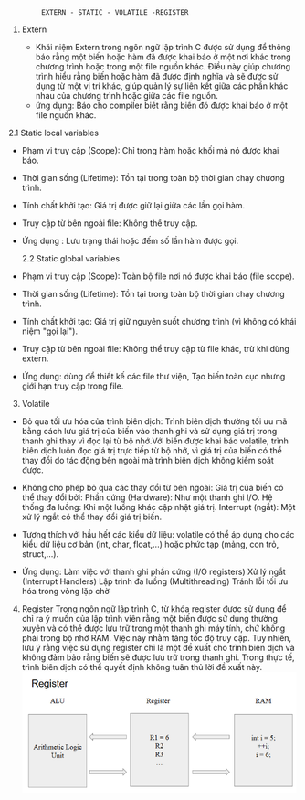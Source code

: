             EXTERN - STATIC - VOLATILE -REGISTER

1. Extern

   - Khái niệm Extern trong ngôn ngữ lập trình C được sử dụng để thông báo rằng một biến hoặc hàm đã được khai báo ở một nơi khác trong chương trình hoặc trong một file nguồn khác. Điều này giúp chương trình hiểu rằng biến hoặc hàm đã được định nghĩa và sẽ được sử dụng từ một vị trí khác, giúp quản lý sự liên kết giữa các phần khác nhau của chương trình hoặc giữa các file nguồn.
   - ứng dụng: Báo cho compiler biết rằng biến đó được khai báo ở một file nguồn khác.

2.1 Static local variables

- Phạm vi truy cập (Scope): Chỉ trong hàm hoặc khối mà nó được khai báo.
- Thời gian sống (Lifetime): Tồn tại trong toàn bộ thời gian chạy chương trình.
- Tính chất khởi tạo: Giá trị được giữ lại giữa các lần gọi hàm.
- Truy cập từ bên ngoài file: Không thể truy cập.
- Ứng dụng : Lưu trạng thái hoặc đếm số lần hàm được gọi.

  2.2 Static global variables

- Phạm vi truy cập (Scope): Toàn bộ file nơi nó được khai báo (file scope).
- Thời gian sống (Lifetime): Tồn tại trong toàn bộ thời gian chạy chương trình.
- Tính chất khởi tạo: Giá trị giữ nguyên suốt chương trình (vì không có khái niệm "gọi lại").
- Truy cập từ bên ngoài file: Không thể truy cập từ file khác, trừ khi dùng extern.
- Ứng dụng: dùng để thiết kế các file thư viện, Tạo biến toàn cục nhưng giới hạn truy cập trong file.

3. Volatile

- Bỏ qua tối ưu hóa của trình biên dịch: Trình biên dịch thường tối ưu mã bằng cách lưu giá trị của biến vào thanh ghi và sử dụng giá trị trong thanh ghi thay vì đọc lại từ bộ nhớ.Với biến được khai báo volatile, trình biên dịch luôn đọc giá trị trực tiếp từ bộ nhớ, vì giá trị của biến có thể thay đổi do tác động bên ngoài mà trình biên dịch không kiểm soát được.

- Không cho phép bỏ qua các thay đổi từ bên ngoài:
  Giá trị của biến có thể thay đổi bởi:
  Phần cứng (Hardware): Như một thanh ghi I/O.
  Hệ thống đa luồng: Khi một luồng khác cập nhật giá trị.
  Interrupt (ngắt): Một xử lý ngắt có thể thay đổi giá trị biến.

- Tương thích với hầu hết các kiểu dữ liệu:
  volatile có thể áp dụng cho các kiểu dữ liệu cơ bản (int, char, float,...) hoặc phức tạp (mảng, con trỏ, struct,...).

- Ứng dụng:
  Làm việc với thanh ghi phần cứng (I/O registers)
  Xử lý ngắt (Interrupt Handlers)
  Lập trình đa luồng (Multithreading)
  Tránh lỗi tối ưu hóa trong vòng lặp chờ

4. Register
   Trong ngôn ngữ lập trình C, từ khóa register được sử dụng để chỉ ra ý muốn của lập trình viên rằng một biến được sử dụng thường xuyên và có thể được lưu trữ trong một thanh ghi máy tính, chứ không phải trong bộ nhớ RAM. Việc này nhằm tăng tốc độ truy cập. Tuy nhiên, lưu ý rằng việc sử dụng register chỉ là một đề xuất cho trình biên dịch và không đảm bảo rằng biến sẽ được lưu trữ trong thanh ghi. Trong thực tế, trình biên dịch có thể quyết định không tuân thủ lời đề xuất này.
   ![alt text](image.png)
